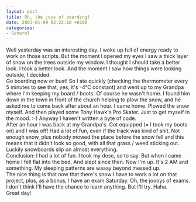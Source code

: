 ```yaml
---
layout: post
title: Oh, the joys of boarding!
date: 2003-01-09 02:22:10 +0100
categories:
- General
---
```

<p>Well yesterday was an interesting day. I woke up full of energy ready to work on those scripts. But the moment I opened my eyes I saw a thick layer of snow on the trees outside my window. I thought I should take a better look. I took a better look. And the moment I saw how things were looking outside, I decided:<br />
Go boarding now or bust! So I ate quickly (checking the thermometer every 5 minutes to see that, yes, it's -4&deg;C constant) and went up to my Grandpa where I'm keeping my board / boots. Of course he wasn't home. I found him down in the town in front of the church helping to plow the snow, and he asked me to come back after about an hour. I came home. Plowed the snow myself. And then played some Tony Hawk's Pro Skater. Just to get myself in the mood. :-) Anyway I haven't written a byte of code.<br />
After an hour I was back at my Grandpa's. Got equipped (= I took my boots on) and I was off! Had a lot of fun, even if the track was kind of shit. Not enough snow, plus nobody mowed the place before the snow fell and this means that it didn't look so good, with all that grass / weed sticking out. Luckily snowboards slip on almost everything.<br />
Conclusion: I had a lot of fun. I took my dose, so to say. But when I came home I fell flat into the bed. And slept since then. Now I'm up. It's 2 AM and something. My sleeping patterns are waaay beyond messed up.<br />
The nice thing is that now that there's snow I have to work a lot on that project, plus, as a bonus, I have an exam Saturday. Oh, the joooys of exams. I don't think I'll have the chance to learn anything. But I'll try. Haha.<br />
Great day!</p>
